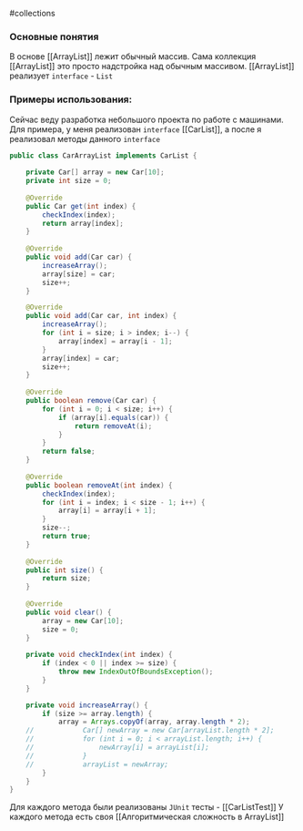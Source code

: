 #collections 
### Основные понятия

В основе [[ArrayList]] лежит обычный массив. Сама коллекция [[ArrayList]] это просто надстройка над обычным массивом. [[ArrayList]] реализует `interface` - `List`  
### Примеры использования:

Сейчас веду разработка небольшого проекта по работе с машинами. Для примера, у меня реализован `interface` [[CarList]], а после я реализовал методы данного `interface`
```java
public class CarArrayList implements CarList {  
  
    private Car[] array = new Car[10];  
    private int size = 0;  
  
    @Override  
    public Car get(int index) {  
        checkIndex(index);  
        return array[index];  
    }  
  
    @Override  
    public void add(Car car) {  
        increaseArray(); 
        array[size] = car;  
        size++;  
    }  

	@Override  
	public void add(Car car, int index) {  
	    increaseArray();  
	    for (int i = size; i > index; i--) {  
	        array[index] = array[i - 1];  
	    }  
	    array[index] = car;  
	    size++;  
	}
  
    @Override  
    public boolean remove(Car car) {  
        for (int i = 0; i < size; i++) {  
            if (array[i].equals(car)) {  
                return removeAt(i);  
            }  
        }  
        return false;  
    }  
  
    @Override  
    public boolean removeAt(int index) {  
        checkIndex(index);  
        for (int i = index; i < size - 1; i++) {  
            array[i] = array[i + 1];  
        }  
        size--;  
        return true;  
    }  
  
    @Override  
    public int size() {  
        return size;  
    }  
  
    @Override  
    public void clear() {  
        array = new Car[10];  
        size = 0;  
    }  
  
    private void checkIndex(int index) {  
        if (index < 0 || index >= size) {  
            throw new IndexOutOfBoundsException();  
        }  
    } 

	private void increaseArray() {  
		if (size >= array.length) {  
			array = Arrays.copyOf(array, array.length * 2);  
	//            Car[] newArray = new Car[arrayList.length * 2];  
	//            for (int i = 0; i < arrayList.length; i++) {  
	//                newArray[i] = arrayList[i];  
	//            }  
	//            arrayList = newArray;  
		}  
	}
}
```

Для каждого метода были реализованы `JUnit` тесты - [[CarListTest]] 
У каждого метода есть своя [[Алгоритмическая сложность в ArrayList]]



